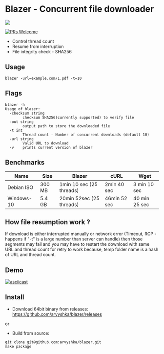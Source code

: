 # Blazer - Concurrent file downloader

<p align="left">
  <a href="https://goreportcard.com/report/github.com/arvyshka/blazer">
    <img src="https://goreportcard.com/badge/github.com/arvyshka/blazer" />
  </a>
</p>

[![PRs Welcome](https://img.shields.io/badge/PRs-welcome-brightgreen.svg?style=flat-square)](http://makeapullrequest.com) 

- Control thread count
- Resume from interruption
- File integrity check - SHA256

## Usage
``` blazer -url=example.com/1.pdf -t=10  ```

## Flags 
```
blazer -h
Usage of blazer:
  -checksum string
    	checksum SHA256(currently supported) to verify file
  -out string
    	output path to store the downloaded file
  -t int
    	Thread count - Number of concurrent downloads (default 10)
  -url string
    	Valid URL to download
  -v	prints current version of blazer

```

## Benchmarks
| Name       |Size    | Blazer                  | cURL          | Wget         |
| -----------|--------| -----------             | ----          | -----        |
| Debian ISO | 300 MB | 1min 10 sec (25 threads)| 2min 40 sec   | 3 min 10 sec |
| Windows-10 | 5.4 GB | 20min 52sec (25 threads)| 46min 52 sec  | 40 min 25 sec|

## How file resumption work ?
If download is either interrupted manually or network error (Timeout, RCP - happens if "-t" is a large number than server can handle) then those segments may fail and you may have to restart the download with same URL and thread count for retry to work because, temp folder name is a hash of URL and thread count. 

## Demo
[![asciicast](https://asciinema.org/a/DInboSaUY2Ik9JIOcY4vZHRY9.svg)](https://asciinema.org/a/DInboSaUY2Ik9JIOcY4vZHRY9)

## Install

- Download 64bit binary from releases: https://github.com/arvyshka/blazer/releases

or

- Build from source: 

```
git clone git@github.com:arvyshka/blazer.git
make package
```
